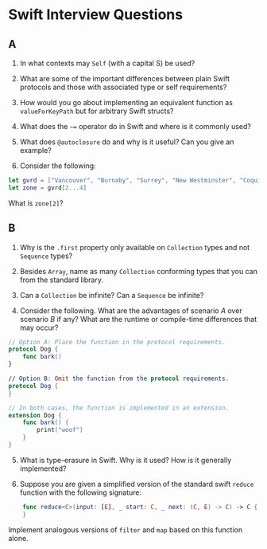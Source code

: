 # Swift Interview Questions

## A
1. In what contexts may `Self` (with a capital S) be used?

2. What are some of the important differences between plain Swift protocols and those with associated type or self requirements?

3. How would you go about implementing an equivalent function as `valueForKeyPath` but for arbitrary Swift structs?

4. What does the `~=` operator do in Swift and where is it commonly used?

5. What does `@autoclosure` do and why is it useful? Can you give an example?

6. Consider the following:

```swift 
let gvrd = ["Vancouver", "Burnaby", "Surrey", "New Westminster", "Coquitlam", "Langley", "Richmond", "Delta"]
let zone = gvrd[2...4]
``` 
What is `zone[2]`?

## B

1. Why is the `.first` property only available on `Collection` types and not `Sequence` types?

2. Besides `Array`, name as many `Collection` conforming types that you can from the standard library.
	
3. Can a `Collection` be infinite? Can a `Sequence` be infinite?

4. Consider the following. What are the advantages of scenario *A* over scenario *B* if any? What are the runtime or compile-time differences that may occur?

```swift
// Option A: Place the function in the protocol requirements.
protocol Dog {
	func bark()
}

// Option B: Omit the function from the protocol requirements.
protocol Dog {
}

// In both cases, the function is implemented in an extension.
extension Dog {
	func bark() {
		print("woof")
	}
}
```

5. What is type-erasure in Swift. Why is it used? How is it generally implemented?

6. Suppose you are given a simplified version of the standard swift `reduce` function with the following signature:

```swift
	func reduce<C>(input: [E], _ start: C, _ next: (C, E) -> C) -> C {
	}
```

Implement analogous versions of `filter` and `map` based on this function alone.



